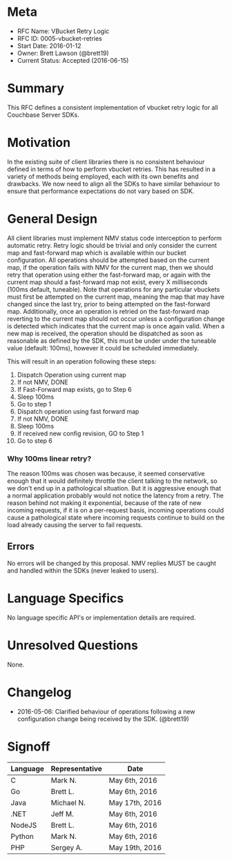 # Meta

 - RFC Name: VBucket Retry Logic
 - RFC ID: 0005-vbucket-retries
 - Start Date: 2016-01-12
 - Owner: Brett Lawson (@brett19)
 - Current Status: Accepted (2016-06-15)

# Summary
This RFC defines a consistent implementation of vbucket retry logic for all Couchbase Server SDKs.

# Motivation
In the existing suite of client libraries there is no consistent behaviour defined in terms of how to perform vbucket retries. This has resulted in a variety of methods being employed, each with its own benefits and drawbacks. We now need to align all the SDKs to have similar behaviour to ensure that performance expectations do not vary based on SDK.

# General Design
All client libraries must implement NMV status code interception to perform automatic retry. Retry logic should be trivial and only consider the current map and fast-forward map which is available within our bucket configuration. All operations should be attempted based on the current map, if the operation fails with NMV for the current map, then we should retry that operation using either the fast-forward map, or again with the current map should a fast-forward map not exist, every X milliseconds (100ms default, tuneable). Note that operations for any particular vbuckets must first be attempted on the current map, meaning the map that may have changed since the last try, prior to being attempted on the fast-forward map. Additionally, once an operation is retried on the fast-forward map reverting to the current map should not occur unless a configuration change is detected which indicates that the current map is once again valid.  When a new map is received, the operation should be dispatched as soon as reasonable as defined by the SDK, this must be under under the tuneable value (default: 100ms), however it could be scheduled immediately.

This will result in an operation following these steps:

1. Dispatch Operation using current map
1. If not NMV, DONE
1. If Fast-Forward map exists, go to Step 6
1. Sleep 100ms
1. Go to step 1
1. Dispatch operation using fast forward map
1. If not NMV, DONE
1. Sleep 100ms
1. If received new config revision, GO to Step 1
1. Go to step 6

### Why 100ms linear retry?
The reason 100ms was chosen was because, it seemed conservative enough that it would definitely throttle the client talking to the network, so we don't end up in a pathological situation.  But it is aggressive enough that a normal application probably would not notice the latency from a retry.  The reason behind not making it exponential, because of the rate of new incoming requests, if it is on a per-request basis, incoming operations could cause a pathological state where incoming requests continue to build on the load already causing the server to fail requests.

## Errors
No errors will be changed by this proposal. NMV replies MUST be caught and handled within the SDKs (never leaked to users).

# Language Specifics

No language specific API's or implementation details are required.

# Unresolved Questions
None.

# Changelog
 - 2016-05-06: Clarified behaviour of operations following a new configuration change being received by the SDK. (@brett19)

# Signoff

| Language | Representative | Date       |
| -------- | -------------- | ---------- |
| C        | Mark N.| May 6th, 2016 |
| Go       | Brett L.|  May 6th, 2016 |
| Java     | Michael N.| May 17th, 2016 |
| .NET     | Jeff M.| May 6th, 2016|
| NodeJS   | Brett L.| May 6th, 2016 |
| Python   | Mark N.| May 6th, 2016 |
| PHP      | Sergey A. | May 19th, 2016 |

